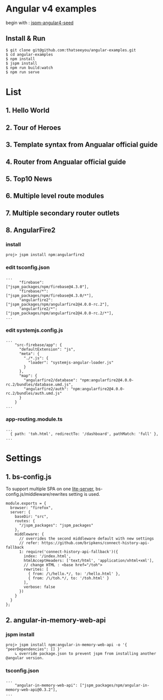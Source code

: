 # Angular v4 examples
begin with : [jspm-angular4-seed](https://github.com/thatseeyou/jspm-angular4-seed)

## Install & Run
```
$ git clone git@github.com:thatseeyou/angular-examples.git
$ cd angular-examples
$ npm install
$ jspm install
$ npm run build:watch
$ npm run serve
```

# List

## 1. Hello World

## 2. Tour of Heroes

## 3. Template syntax from Angualar official guide

## 4. Router from Angualar official guide

## 5. Top10 News

## 6. Multiple level route modules 

## 7. Multiple secondary router outlets

## 8. AngularFire2
### install
```
proj> jspm install npm:angularfire2
```
### edit tsconfig.json
```
...
      "firebase":                   ["jspm_packages/npm/firebase@4.3.0"], 
      "firebase/*":                 ["jspm_packages/npm/firebase@4.3.0/*"], 
      "angularfire2":               ["jspm_packages/npm/angularfire2@4.0.0-rc.2"],
      "angularfire2/*":             ["jspm_packages/npm/angularfire2@4.0.0-rc.2/*"],
...
```

### edit systemjs.config.js
```
...
    "src-firebase/app": {
      "defaultExtension": "js",
      "meta": {
        "./*.js": {
          "loader": "systemjs-angular-loader.js"
        }
      },
      "map": {
        "angularfire2/database": "npm:angularfire2@4.0.0-rc.2/bundles/database.umd.js",
        "angularfire2/auth": "npm:angularfire2@4.0.0-rc.2/bundles/auth.umd.js"
      }
    }
...
```

### app-routing.module.ts
```
...
  { path: 'toh.html', redirectTo: '/dashboard', pathMatch: 'full' },
...
```

# Settings
## 1. bs-config.js
To support multiple SPA on one [lite-server](https://github.com/johnpapa/lite-server), bs-config.js/middleware/rewrites setting is used.

```
module.exports = {
  browser: "firefox",
  server: {
    baseDir: "src",
    routes: {
      "/jspm_packages": "jspm_packages"
    },
    middleware: {
      // overrides the second middleware default with new settings
      // refer: https://github.com/bripkens/connect-history-api-fallback
      1: require('connect-history-api-fallback')({
        index: '/index.html',
        htmlAcceptHeaders: ['text/html', 'application/xhtml+xml'],
        // change HTML : <base href="/toh">
        rewrites: [
          { from: /\/hello.*/, to: '/hello.html' },
          { from: /\/toh.*/, to: '/toh.html' }
        ],
        verbose: false
      })
    }
  }
};
```
## 2. angular-in-memory-web-api
### jspm install
```
proj> jspm install npm:angular-in-memory-web-api -o '{ "peerDependencies": [] }'
    ↳ override package.json to prevent jspm from installing another @angular version.
```

### tsconfig.json
```
...
	"angular-in-memory-web-api": ["jspm_packages/npm/angular-in-memory-web-api@0.3.2"],
...
```